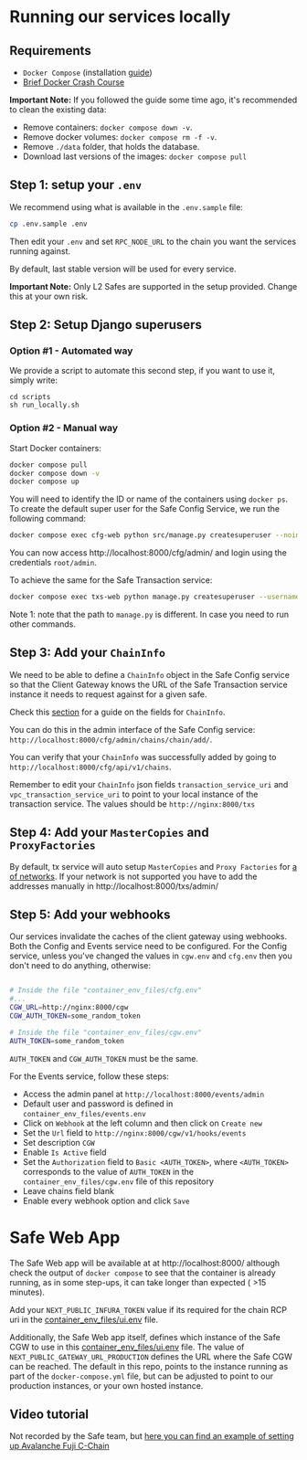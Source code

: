 # Running our services locally

## Requirements

- `Docker Compose` (installation [guide](https://docs.docker.com/compose/install/))
- [Brief Docker Crash Course](docker_cheatsheet.md)

**Important Note:** If you followed the guide some time ago, it's recommended to clean the existing data:
- Remove containers: `docker compose down -v`.
- Remove docker volumes: `docker compose rm -f -v`.
- Remove `./data` folder, that holds the database.
- Download last versions of the images: `docker compose pull`

## Step 1: setup your `.env`

We recommend using what is available in the `.env.sample` file:

```bash
cp .env.sample .env
```

Then edit your `.env` and set `RPC_NODE_URL` to the chain you want the services running against.

By default, last stable version will be used for every service.

**Important Note:** Only L2 Safes are supported in the setup provided. Change this at your own risk.

## Step 2: Setup Django superusers

### Option #1 - Automated way

We provide a script to automate this second step, if you want to use it, simply write:

```
cd scripts
sh run_locally.sh
```

### Option #2 - Manual way

Start Docker containers:

```bash
docker compose pull
docker compose down -v
docker compose up
```

You will need to identify the ID or name of the containers using `docker ps`. To create the default super user for the Safe Config Service, we run the following command:

```bash
docker compose exec cfg-web python src/manage.py createsuperuser --noinput
```

You can now access http://localhost:8000/cfg/admin/ and login using the credentials `root/admin`.

To achieve the same for the Safe Transaction service:

```bash
docker compose exec txs-web python manage.py createsuperuser --username root
```

Note 1: note that the path to `manage.py` is different. In case you need to run other commands.

## Step 3: Add your `ChainInfo`

We need to be able to define a `ChainInfo` object in the Safe Config service so that the Client Gateway knows the URL of the Safe Transaction service instance it needs to request against for a given safe.

Check this [section](chain_info.md) for a guide on the fields for `ChainInfo`.

You can do this in the admin interface of the Safe Config service: `http://localhost:8000/cfg/admin/chains/chain/add/`.

You can verify that your `ChainInfo` was successfully added by going to `http://localhost:8000/cfg/api/v1/chains`.

Remember to edit your `ChainInfo` json fields `transaction_service_uri` and `vpc_transaction_service_uri` to point to your local instance of the transaction service. The values should be `http://nginx:8000/txs`

## Step 4: Add your `MasterCopies` and `ProxyFactories`

By default, tx service will auto setup `MasterCopies` and `Proxy Factories` for
[a of networks](https://github.com/safe-global/safe-eth-py/blob/main/gnosis/safe/addresses.py).
If your network is not supported you have to add the addresses manually in http://localhost:8000/txs/admin/

## Step 5: Add your webhooks

Our services invalidate the caches of the client gateway using webhooks. Both the Config and Events service need to be configured. For the Config service, unless you've changed the values in `cgw.env` and `cfg.env` then you don't need to do anything, otherwise:

```bash

# Inside the file "container_env_files/cfg.env"
#...
CGW_URL=http://nginx:8000/cgw
CGW_AUTH_TOKEN=some_random_token

# Inside the file "container_env_files/cgw.env"
AUTH_TOKEN=some_random_token
```

`AUTH_TOKEN` and `CGW_AUTH_TOKEN` must be the same.

For the Events service, follow these steps:

- Access the admin panel at `http://localhost:8000/events/admin`
- Default user and password is defined in `container_env_files/events.env`
- Click on `Webhook` at the left column and then click on `Create new`
- Set the `Url` field to `http://nginx:8000/cgw/v1/hooks/events`
- Set description `CGW`
- Enable `Is Active` field
- Set the `Authorization` field to `Basic <AUTH_TOKEN>`, where `<AUTH_TOKEN>` corresponds to the value of `AUTH_TOKEN` in the `container_env_files/cgw.env` file of this repository
- Leave chains field blank
- Enable every webhook option and click `Save`

# Safe Web App

The Safe Web app will be available at at http://localhost:8000/ although check the output of `docker compose` to see that the container is already running, as in some step-ups, it can take longer than expected ( >15 minutes).

Add your `NEXT_PUBLIC_INFURA_TOKEN` value if its required for the chain RCP uri in the [container_env_files/ui.env](../container_env_files/ui.env) file.

Additionally, the Safe Web app itself, defines which instance of the Safe CGW to use in this [container_env_files/ui.env](../container_env_files/ui.env) file. The value of `NEXT_PUBLIC_GATEWAY_URL_PRODUCTION` defines the URL where the Safe CGW can be reached. The default in this repo, points to the instance running as part of the `docker-compose.yml` file, but can be adjusted to point to our production instances, or your own hosted instance.

## Video tutorial

Not recorded by the Safe team, but [here you can find an example of setting up Avalanche Fuji C-Chain](https://www.youtube.com/watch?v=FUytj_xStDI)
